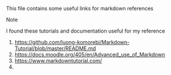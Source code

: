 This file contains some useful links for markdown references

> [!NOTE]
> I found these tutorials and documentation useful for my reference

1. https://github.com/luong-komorebi/Markdown-Tutorial/blob/master/README.md
2. https://docs.moodle.org/405/en/Advanced_use_of_Markdown
3. https://www.markdowntutorial.com/
4. <!-- How to reference to an another section in the same md file >

 


